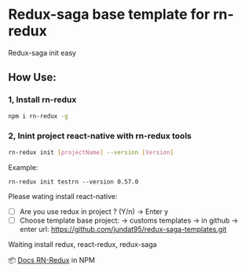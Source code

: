# Redux-saga base template for rn-redux
Redux-saga init easy

## How Use:

### 1, Install rn-redux
```bash
npm i rn-redux -g
```

### 2, Inint project react-native with rn-redux tools
```bash
rn-redux init [projectName] --version [Version]
````
Example: 

```
rn-redux init testrn --version 0.57.0
```

Please wating install react-native:

 - [ ] Are you use redux in project ? (Y/n) -> Enter y
 - [ ] Choose template base project: ->  customs templates -> in github -> enter url: https://github.com/jundat95/redux-saga-templates.git

Waiting install redux, react-redux, redux-saga

📦  [Docs RN-Redux]('https://www.npmjs.com/package/rn-redux') in NPM
